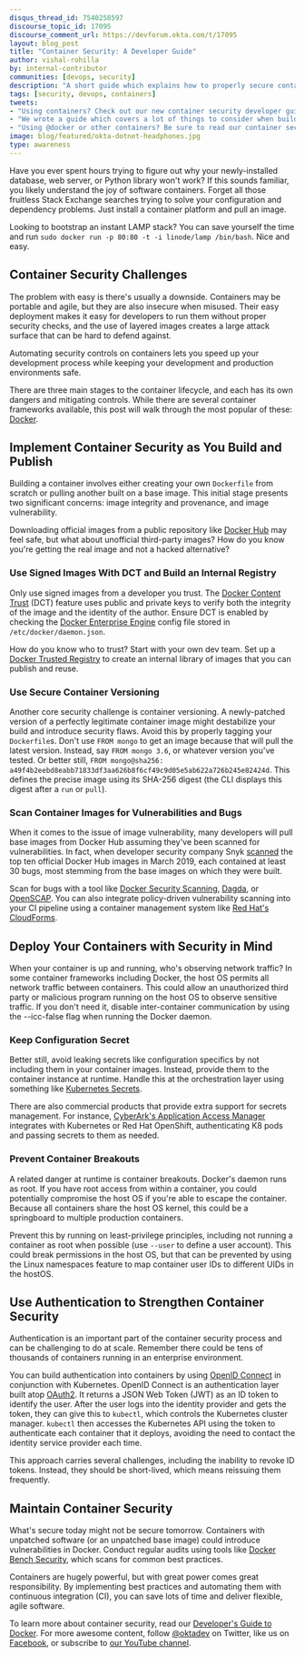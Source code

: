 ```yaml
---
disqus_thread_id: 7540258597
discourse_topic_id: 17095
discourse_comment_url: https://devforum.okta.com/t/17095
layout: blog_post
title: "Container Security: A Developer Guide"
author: vishal-rohilla
by: internal-contributor
communities: [devops, security]
description: "A short guide which explains how to properly secure containers and things to keep in mind when using containers."
tags: [security, devops, containers]
tweets:
- "Using containers? Check out our new container security developer guide!"
- "We wrote a guide which covers a lot of things to consider when building containerized applications."
- "Using @docker or other containers? Be sure to read our container security guide."
image: blog/featured/okta-dotnet-headphones.jpg
type: awareness
---
```


Have you ever spent hours trying to figure out why your newly-installed database, web server, or Python library won't work? If this sounds familiar, you likely understand the joy of software containers. Forget all those fruitless Stack Exchange searches trying to solve your configuration and dependency problems. Just install a container platform and pull an image. 

Looking to bootstrap an instant LAMP stack? You can save yourself the time and run `sudo docker run -p 80:80 -t -i linode/lamp /bin/bash`. Nice and easy.

## Container Security Challenges 

The problem with easy is there's usually a downside. Containers may be portable and agile, but they are also insecure when misused. Their easy deployment makes it easy for developers to run them without proper security checks, and the use of layered images creates a large attack surface that can be hard to defend against. 

Automating security controls on containers lets you speed up your development process while keeping your development and production environments safe.

There are three main stages to the container lifecycle, and each has its own dangers and mitigating controls. While there are several container frameworks available, this post will walk through the most popular of these: [Docker](https://www.docker.com/).

## Implement Container Security as You Build and Publish

Building a container involves either creating your own `Dockerfile` from scratch or pulling another built on a base image. This initial stage presents two significant concerns: image integrity and provenance, and image vulnerability. 

Downloading official images from a public repository like [Docker Hub](https://hub.docker.com/) may feel safe, but what about unofficial third-party images? How do you know you're getting the real image and not a hacked alternative?

### Use Signed Images With DCT and Build an Internal Registry

Only use signed images from a developer you trust. The [Docker Content Trust](https://docs.docker.com/engine/security/trust/content_trust/) (DCT) feature uses public and private keys to verify both the integrity of the image and the identity of the author. Ensure DCT is enabled by checking the [Docker Enterprise Engine](https://docs.docker.com/ee/) config file stored in `/etc/docker/daemon.json`.

How do you know who to trust? Start with your own dev team. Set up a [Docker Trusted Registry](https://docs.docker.com/ee/dtr/) to create an internal library of images that you can publish and reuse.

### Use Secure Container Versioning

Another core security challenge is container versioning. A newly-patched version of a perfectly legitimate container image might destabilize your build and introduce security flaws. Avoid this by properly tagging your `Dockerfile`s. Don't use `FROM mongo` to get an image because that will pull the latest version. Instead, say `FROM mongo 3.6`, or whatever version you've tested. Or better still, `FROM mongo@sha256: a49f4b2eebd8eabb71833df3aa626b8f6cf49c9d05e5ab622a726b245e82424d`. This defines the precise image using its SHA-256 digest (the CLI displays this digest after a `run` or `pull`).

### Scan Container Images for Vulnerabilities and Bugs

When it comes to the issue of image vulnerability, many developers will pull base images from Docker Hub assuming they've been scanned for vulnerabilities. In fact, when developer security company Snyk [scanned](https://res.cloudinary.com/snyk/image/upload/v1555510939/shifting_docker_security_left_2019.pdf) the top ten official Docker Hub images in March 2019, each contained at least 30 bugs, most stemming from the base images on which they were built.

Scan for bugs with a tool like [Docker Security Scanning](https://blog.docker.com/2016/05/docker-security-scanning/), [Dagda](https://github.com/eliasgranderubio/dagda), or [OpenSCAP](https://www.open-scap.org). You can also integrate policy-driven vulnerability scanning into your CI pipeline using a container management system like [Red Hat's CloudForms](https://go.redhat.com/cloudforms-datasheet-20181012?sc_cid=701f2000000Rm6HAAS&gclid=EAIaIQobChMIp_3yzNTQ4gIVi8hkCh0VLAaYEAAYASAAEgKNL_D_BwE&gclsrc=aw.ds).

## Deploy Your Containers with Security in Mind

When your container is up and running, who's observing network traffic? In some container frameworks including Docker, the host OS permits all network traffic between containers. This could allow an unauthorized third party or malicious program running on the host OS to observe sensitive traffic. If you don't need it, disable inter-container communication by using the --icc-false flag when running the Docker daemon. 

### Keep Configuration Secret

Better still, avoid leaking secrets like configuration specifics by not including them in your container images. Instead, provide them to the container instance at runtime. Handle this at the orchestration layer using something like [Kubernetes Secrets](https://kubernetes.io/docs/concepts/configuration/secret/). 

There are also commercial products that provide extra support for secrets management. For instance, [CyberArk's Application Access Manager](https://www.cyberark.com/products/privileged-account-security-solution/application-access-manager/) integrates with Kubernetes or Red Hat OpenShift, authenticating K8 pods and passing secrets to them as needed.

### Prevent Container Breakouts

A related danger at runtime is container breakouts. Docker's daemon runs as root. If you have root access from within a container, you could potentially compromise the host OS if you're able to escape the container. Because all containers share the host OS kernel, this could be a springboard to multiple production containers. 

Prevent this by running on least-privilege principles, including not running a container as root when possible (use `--user` to define a user account). This could break permissions in the host OS, but that can be prevented by using the Linux namespaces feature to map container user IDs to different UIDs in the hostOS.

## Use Authentication to Strengthen Container Security

Authentication is an important part of the container security process and can be challenging to do at scale. Remember there could be tens of thousands of containers running in an enterprise environment.

You can build authentication into containers by using [OpenID Connect](/blog/2017/07/25/oidc-primer-part-1) in conjunction with Kubernetes. OpenID Connect is an authentication layer built atop [OAuth2](/blog/2017/06/21/what-the-heck-is-oauth). It returns a JSON Web Token (JWT) as an ID token to identify the user. After the user logs into the identity provider and gets the token, they can give this to `kubectl`, which controls the Kubernetes cluster manager. `kubectl` then accesses the Kubernetes API using the token to authenticate each container that it deploys, avoiding the need to contact the identity service provider each time. 

This approach carries several challenges, including the inability to revoke ID tokens. Instead, they should be short-lived, which means reissuing them frequently.
 
## Maintain Container Security
What's secure today might not be secure tomorrow. Containers with unpatched software (or an unpatched base image) could introduce vulnerabilities in Docker. Conduct regular audits using tools like [Docker Bench Security](https://github.com/docker/docker-bench-security), which scans for common best practices.

Containers are hugely powerful, but with great power comes great responsibility. By implementing best practices and automating them with continuous integration (CI), you can save lots of time and deliver flexible, agile software. 

To learn more about container security, read our [Developer's Guide to Docker](/blog/2017/05/10/developers-guide-to-docker-part-1). For more awesome content, follow [@oktadev](https://twitter.com/oktadev) on Twitter, like us on [Facebook](https://www.facebook.com/oktadevelopers/), or subscribe to [our YouTube channel](https://www.youtube.com/c/oktadev).
